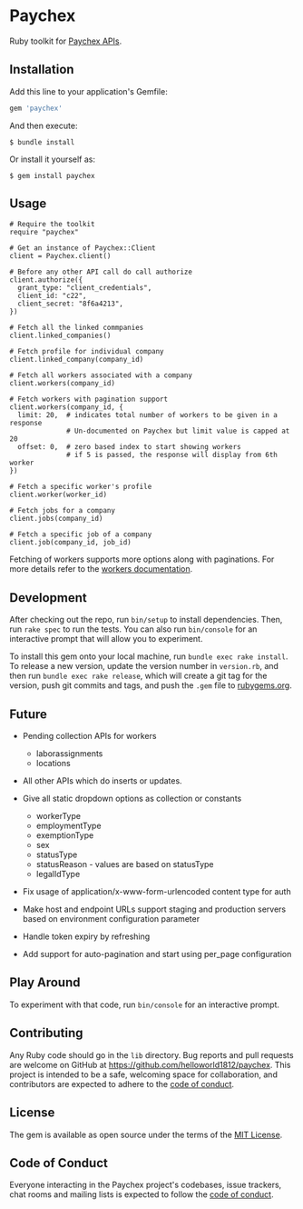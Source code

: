 # Paychex

Ruby toolkit for [Paychex APIs](https://developer.paychex.com/api-documentation-and-exploration/api-references).

## Installation

Add this line to your application's Gemfile:

```ruby
gem 'paychex'
```

And then execute:

    $ bundle install

Or install it yourself as:

    $ gem install paychex

## Usage

```
# Require the toolkit
require "paychex"

# Get an instance of Paychex::Client
client = Paychex.client()

# Before any other API call do call authorize
client.authorize({
  grant_type: "client_credentials",
  client_id: "c22",
  client_secret: "8f6a4213",
})

# Fetch all the linked commpanies
client.linked_companies()

# Fetch profile for individual company
client.linked_company(company_id)

# Fetch all workers associated with a company
client.workers(company_id)

# Fetch workers with pagination support
client.workers(company_id, {
  limit: 20,  # indicates total number of workers to be given in a response
              # Un-documented on Paychex but limit value is capped at 20
  offset: 0,  # zero based index to start showing workers
              # if 5 is passed, the response will display from 6th worker
})

# Fetch a specific worker's profile
client.worker(worker_id)

# Fetch jobs for a company
client.jobs(company_id)

# Fetch a specific job of a company
client.job(company_id, job_id)
```

Fetching of workers supports more options along with paginations. For more
details refer to the [workers documentation](https://developer.paychex.com/api-documentation-and-exploration/api-references/workers).

## Development

After checking out the repo, run `bin/setup` to install dependencies. Then, run `rake spec` to run the tests. You can also run `bin/console` for an interactive prompt that will allow you to experiment.

To install this gem onto your local machine, run `bundle exec rake install`. To release a new version, update the version number in `version.rb`, and then run `bundle exec rake release`, which will create a git tag for the version, push git commits and tags, and push the `.gem` file to [rubygems.org](https://rubygems.org).

## Future

- Pending collection APIs for workers
  - laborassignments
  - locations

- All other APIs which do inserts or updates.

- Give all static dropdown options as collection or constants
  - workerType
  - employmentType
  - exemptionType
  - sex
  - statusType
  - statusReason - values are based on statusType
  - legalIdType

- Fix usage of application/x-www-form-urlencoded content type for auth
- Make host and endpoint URLs support staging and production servers based on
  environment configuration parameter
- Handle token expiry by refreshing
- Add support for auto-pagination and start using per_page configuration

## Play Around

To experiment with that code, run `bin/console` for an interactive prompt.

## Contributing

Any Ruby code should go in the `lib` directory.
Bug reports and pull requests are welcome on GitHub at https://github.com/helloworld1812/paychex. This project is intended to be a safe, welcoming space for collaboration, and contributors are expected to adhere to the [code of conduct](https://github.com/helloworld1812/paychex/blob/master/CODE_OF_CONDUCT.md).



## License

The gem is available as open source under the terms of the [MIT License](https://opensource.org/licenses/MIT).

## Code of Conduct

Everyone interacting in the Paychex project's codebases, issue trackers, chat rooms and mailing lists is expected to follow the [code of conduct](https://github.com/helloworld1812/paychex/blob/master/CODE_OF_CONDUCT.md).
